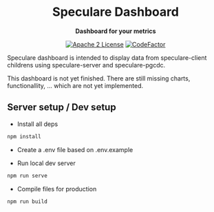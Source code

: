 <div align="center">
  <h1>Speculare Dashboard</h1>
  <p>
    <strong>Dashboard for your metrics</strong>
  </p>
  <p>

[![Apache 2 License](https://img.shields.io/badge/license-Apache%202-blue.svg)](LICENSE)
[![CodeFactor](https://www.codefactor.io/repository/github/speculare-cloud/speculare-dashboard/badge)](https://www.codefactor.io/repository/github/speculare-cloud/speculare-dashboard)

  </p>
</div>

Speculare dashboard is intended to display data from speculare-client childrens using speculare-server and speculare-pgcdc.

This dashboard is not yet finished. There are still missing charts, functionallity, ... which are not yet implemented.

Server setup / Dev setup
--------------------------

- Install all deps
```bash
npm install
```
- Create a .env file based on .env.example

- Run local dev server
```bash
npm run serve
```

- Compile files for production
```bash
npm run build
```
